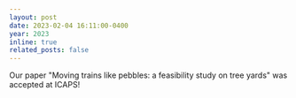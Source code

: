 ```yaml
---
layout: post
date: 2023-02-04 16:11:00-0400
year: 2023
inline: true
related_posts: false
---
```


Our paper "Moving trains like pebbles: a feasibility study on tree yards" was accepted at ICAPS!
